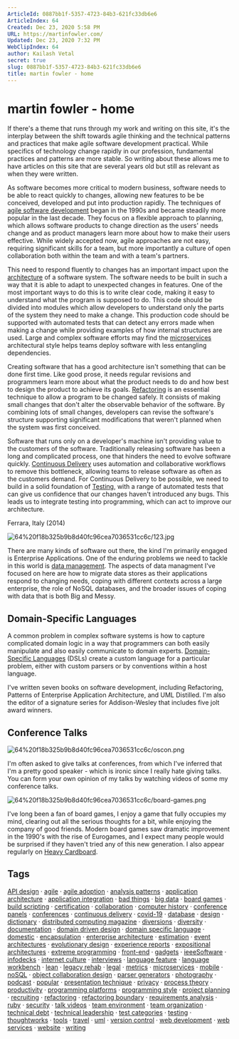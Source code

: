 ```yaml
---
ArticleId: 0887bb1f-5357-4723-84b3-621fc33db6e6
ArticleIndex: 64
Created: Dec 23, 2020 5:58 PM
URL: https://martinfowler.com/
Updated: Dec 23, 2020 7:32 PM
WebClipIndex: 64
author: Kailash Vetal
secret: true
slug: 0887bb1f-5357-4723-84b3-621fc33db6e6
title: martin fowler - home
---
```

#  martin fowler - home
If there's a theme that runs through my work and writing on this site, it's the interplay between the shift towards agile thinking and the technical patterns and practices that make agile software development practical. While specifics of technology change rapidly in our profession, fundamental practices and patterns are more stable. So writing about these allows me to have articles on this site that are several years old but still as relevant as when they were written.

As software becomes more critical to modern business, software needs to be able to react quickly to changes, allowing new features to be be conceived, developed and put into production rapidly. The techniques of [agile software development](https://martinfowler.com/agile.html) began in the 1990s and became steadily more popular in the last decade. They focus on a flexible approach to planning, which allows software products to change direction as the users' needs change and as product managers learn more about how to make their users effective. While widely accepted now, agile approaches are not easy, requiring significant skills for a team, but more importantly a culture of open collaboration both within the team and with a team's partners.

This need to respond fluently to changes has an important impact upon the [architecture](https://martinfowler.com/architecture) of a software system. The software needs to be built in such a way that it is able to adapt to unexpected changes in features. One of the most important ways to do this is to write clear code, making it easy to understand what the program is supposed to do. This code should be divided into modules which allow developers to understand only the parts of the system they need to make a change. This production code should be supported with automated tests that can detect any errors made when making a change while providing examples of how internal structures are used. Large and complex software efforts may find the [microservices](https://martinfowler.com/microservices) architectural style helps teams deploy software with less entangling dependencies.

Creating software that has a good architecture isn't something that can be done first time. Like good prose, it needs regular revisions and programmers learn more about what the product needs to do and how best to design the product to achieve its goals. [Refactoring](https://refactoring.com/) is an essential technique to allow a program to be changed safely. It consists of making small changes that don't alter the observable behavior of the software. By combining lots of small changes, developers can revise the software's structure supporting significant modifications that weren't planned when the system was first conceived.

Software that runs only on a developer's machine isn't providing value to the customers of the software. Traditionally releasing software has been a long and complicated process, one that hinders the need to evolve software quickly. [Continuous Delivery](https://martinfowler.com/delivery.html) uses automation and collaborative workflows to remove this bottleneck, allowing teams to release software as often as the customers demand. For Continuous Delivery to be possible, we need to build in a solid foundation of [Testing](https://martinfowler.com/testing), with a range of automated tests that can give us confidence that our changes haven't introduced any bugs. This leads us to integrate testing into programming, which can act to improve our architecture.

Ferrara, Italy (2014)

![64%20f18b325b9b8d40fc96cea7036531cc6c/123.jpg](64%20f18b325b9b8d40fc96cea7036531cc6c/123.jpg)

There are many kinds of software out there, the kind I'm primarily engaged is Enterprise Applications. One of the enduring problems we need to tackle in this world is [data management](https://martinfowler.com/data). The aspects of data managment I've focused on here are how to migrate data stores as their applications respond to changing needs, coping with different contexts across a large enterprise, the role of NoSQL databases, and the broader issues of coping with data that is both Big and Messy.

## Domain-Specific Languages

A common problem in complex software systems is how to capture complicated domain logic in a way that programmers can both easily manipulate and also easily communicate to domain experts. [Domain-Specific Languages](https://martinfowler.com/dsl.html) (DSLs) create a custom language for a particular problem, either with custom parsers or by conventions within a host language.

I've written seven books on software development, including Refactoring, Patterns of Enterprise Application Architecture, and UML Distilled. I'm also the editor of a signature series for Addison-Wesley that includes five jolt award winners.

## Conference Talks

![64%20f18b325b9b8d40fc96cea7036531cc6c/oscon.png](64%20f18b325b9b8d40fc96cea7036531cc6c/oscon.png)

I'm often asked to give talks at conferences, from which I've inferred that I'm a pretty good speaker - which is ironic since I really hate giving talks. You can form your own opinion of my talks by watching videos of some my conference talks.

![64%20f18b325b9b8d40fc96cea7036531cc6c/board-games.png](64%20f18b325b9b8d40fc96cea7036531cc6c/board-games.png)

I've long been a fan of board games, I enjoy a game that fully occupies my mind, clearing out all the serious thoughts for a bit, while enjoying the company of good friends. Modern board games saw dramatic improvement in the 1990's with the rise of Eurogames, and I expect many people would be surprised if they haven't tried any of this new generation. I also appear regularly on [Heavy Cardboard](https://martinfowler.com/bliki/HeavyCardboard.html).

## Tags

[API design](https://martinfowler.com/tags/API%20design.html) · [agile](https://martinfowler.com/tags/agile.html) · [agile adoption](https://martinfowler.com/tags/agile%20adoption.html) · [analysis patterns](https://martinfowler.com/tags/analysis%20patterns.html) · [application architecture](https://martinfowler.com/tags/application%20architecture.html) · [application integration](https://martinfowler.com/tags/application%20integration.html) · [bad things](https://martinfowler.com/tags/bad%20things.html) · [big data](https://martinfowler.com/tags/big%20data.html) · [board games](https://martinfowler.com/tags/board%20games.html) · [build scripting](https://martinfowler.com/tags/build%20scripting.html) · [certification](https://martinfowler.com/tags/certification.html) · [collaboration](https://martinfowler.com/tags/collaboration.html) · [computer history](https://martinfowler.com/tags/computer%20history.html) · [conference panels](https://martinfowler.com/tags/conference%20panels.html) · [conferences](https://martinfowler.com/tags/conferences.html) · [continuous delivery](https://martinfowler.com/tags/continuous%20delivery.html) · [covid-19](https://martinfowler.com/tags/covid-19.html) · [database](https://martinfowler.com/tags/database.html) · [design](https://martinfowler.com/tags/design.html) · [dictionary](https://martinfowler.com/tags/dictionary.html) · [distributed computing magazine](https://martinfowler.com/tags/distributed%20computing%20magazine.html) · [diversions](https://martinfowler.com/tags/diversions.html) · [diversity](https://martinfowler.com/tags/diversity.html) · [documentation](https://martinfowler.com/tags/documentation.html) · [domain driven design](https://martinfowler.com/tags/domain%20driven%20design.html) · [domain specific language](https://martinfowler.com/tags/domain%20specific%20language.html) · [domestic](https://martinfowler.com/tags/domestic.html) · [encapsulation](https://martinfowler.com/tags/encapsulation.html) · [enterprise architecture](https://martinfowler.com/tags/enterprise%20architecture.html) · [estimation](https://martinfowler.com/tags/estimation.html) · [event architectures](https://martinfowler.com/tags/event%20architectures.html) · [evolutionary design](https://martinfowler.com/tags/evolutionary%20design.html) · [experience reports](https://martinfowler.com/tags/experience%20reports.html) · [expositional architectures](https://martinfowler.com/tags/expositional%20architectures.html) · [extreme programming](https://martinfowler.com/tags/extreme%20programming.html) · [front-end](https://martinfowler.com/tags/front-end.html) · [gadgets](https://martinfowler.com/tags/gadgets.html) · [ieeeSoftware](https://martinfowler.com/tags/ieeeSoftware.html) · [infodecks](https://martinfowler.com/tags/infodecks.html) · [internet culture](https://martinfowler.com/tags/internet%20culture.html) · [interviews](https://martinfowler.com/tags/interviews.html) · [language feature](https://martinfowler.com/tags/language%20feature.html) · [language workbench](https://martinfowler.com/tags/language%20workbench.html) · [lean](https://martinfowler.com/tags/lean.html) · [legacy rehab](https://martinfowler.com/tags/legacy%20rehab.html) · [legal](https://martinfowler.com/tags/legal.html) · [metrics](https://martinfowler.com/tags/metrics.html) · [microservices](https://martinfowler.com/tags/microservices.html) · [mobile](https://martinfowler.com/tags/mobile.html) · [noSQL](https://martinfowler.com/tags/noSQL.html) · [object collaboration design](https://martinfowler.com/tags/object%20collaboration%20design.html) · [parser generators](https://martinfowler.com/tags/parser%20generators.html) · [photography](https://martinfowler.com/tags/photography.html) · [podcast](https://martinfowler.com/tags/podcast.html) · [popular](https://martinfowler.com/tags/popular.html) · [presentation technique](https://martinfowler.com/tags/presentation%20technique.html) · [privacy](https://martinfowler.com/tags/privacy.html) · [process theory](https://martinfowler.com/tags/process%20theory.html) · [productivity](https://martinfowler.com/tags/productivity.html) · [programming platforms](https://martinfowler.com/tags/programming%20platforms.html) · [programming style](https://martinfowler.com/tags/programming%20style.html) · [project planning](https://martinfowler.com/tags/project%20planning.html) · [recruiting](https://martinfowler.com/tags/recruiting.html) · [refactoring](https://martinfowler.com/tags/refactoring.html) · [refactoring boundary](https://martinfowler.com/tags/refactoring%20boundary.html) · [requirements analysis](https://martinfowler.com/tags/requirements%20analysis.html) · [ruby](https://martinfowler.com/tags/ruby.html) · [security](https://martinfowler.com/tags/security.html) · [talk videos](https://martinfowler.com/tags/talk%20videos.html) · [team environment](https://martinfowler.com/tags/team%20environment.html) · [team organization](https://martinfowler.com/tags/team%20organization.html) · [technical debt](https://martinfowler.com/tags/technical%20debt.html) · [technical leadership](https://martinfowler.com/tags/technical%20leadership.html) · [test categories](https://martinfowler.com/tags/test%20categories.html) · [testing](https://martinfowler.com/tags/testing.html) · [thoughtworks](https://martinfowler.com/tags/thoughtworks.html) · [tools](https://martinfowler.com/tags/tools.html) · [travel](https://martinfowler.com/tags/travel.html) · [uml](https://martinfowler.com/tags/uml.html) · [version control](https://martinfowler.com/tags/version%20control.html) · [web development](https://martinfowler.com/tags/web%20development.html) · [web services](https://martinfowler.com/tags/web%20services.html) · [website](https://martinfowler.com/tags/website.html) · [writing](https://martinfowler.com/tags/writing.html)
